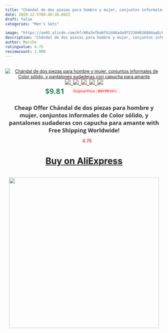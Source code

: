 ```yaml
---
title: "Chándal de dos piezas para hombre y mujer, conjuntos informales de Color sólido, y pantalones sudaderas con capucha para amante"
date: 2020-12-5T08:40:36.892Z
draft: false
categories: "Men's Sets"

image: "https://ae01.alicdn.com/kf/H0a3efba0fb2d48ada9f2230d616804aaD/Chándal-de-dos-piezas-para-hombre-y-mujer-conjuntos-informales-de-Color-sólido-y-pantalones-sudaderas.jpg"
description: "Chándal de dos piezas para hombre y mujer, conjuntos informales de Color sólido, y pantalones sudaderas con capucha para amante"
author: Marsha
ratingvalue: 4.75
reviewcount: 1.000
---
```

<br>
<div style="text-align: center;">
<a href="https://s.click.aliexpress.com/e/_9h8qul" target="_blank" rel="nofollow noopener noreferrer"><img alt="Chándal de dos piezas para hombre y mujer, conjuntos informales de Color sólido, y pantalones sudaderas con capucha para amante" class="magnifier-image" src="https://ae01.alicdn.com/kf/H0a3efba0fb2d48ada9f2230d616804aaD/Chándal-de-dos-piezas-para-hombre-y-mujer-conjuntos-informales-de-Color-sólido-y-pantalones-sudaderas.jpg_640x640.jpg">
<br>
<img style="border:1px solid salmon" src="https://ae01.alicdn.com/kf/H0a3efba0fb2d48ada9f2230d616804aaD/Chándal-de-dos-piezas-para-hombre-y-mujer-conjuntos-informales-de-Color-sólido-y-pantalones-sudaderas.jpg_120x120.jpg">&nbsp;&nbsp;<img style="border:1px solid salmon" src="https://ae01.alicdn.com/kf/H6a72c4df795740ef9fdca9fb8849aa1f2/Chándal-de-dos-piezas-para-hombre-y-mujer-conjuntos-informales-de-Color-sólido-y-pantalones-sudaderas.jpg_120x120.jpg">&nbsp;&nbsp;<img style="border:1px solid salmon" src="https://ae01.alicdn.com/kf/H4757f2f8ee85409996aa2da92a362805h/Chándal-de-dos-piezas-para-hombre-y-mujer-conjuntos-informales-de-Color-sólido-y-pantalones-sudaderas.jpg_120x120.jpg">&nbsp;&nbsp;<img style="border:1px solid salmon" src="https://ae01.alicdn.com/kf/Ha73618d14d9649d1ad4502d47487217cg/Chándal-de-dos-piezas-para-hombre-y-mujer-conjuntos-informales-de-Color-sólido-y-pantalones-sudaderas.jpg_120x120.jpg">&nbsp;&nbsp;<img style="border:1px solid salmon" src="https://ae01.alicdn.com/kf/Ha05560919bb3403084017c9d466e0b20U/Chándal-de-dos-piezas-para-hombre-y-mujer-conjuntos-informales-de-Color-sólido-y-pantalones-sudaderas.jpg_120x120.jpg"></a></div><br0>
<div style="text-align: center;"><span style="background-color: white; border: 0px; box-sizing: border-box; color: seagreen; display: inline-block; font-family: &quot;open sans&quot; , &quot;arial&quot; , &quot;helvetica&quot; , sans-serif , &quot;heiti&quot;; font-size: 24px; font-stretch: inherit; font-weight: 700; line-height: inherit; margin: 0px 10px 0px 0px; padding: 0px; vertical-align: middle;">$9.81 </span>
<span style="background: rgb(255 , 241 , 241); border-radius: 3px; border: 0px; box-sizing: border-box; color: #ff4747; display: inline-block; font-family: inherit; font-size: 12px; font-stretch: inherit; font-style: inherit; font-variant: inherit; font-weight: 600; line-height: inherit; margin: 0px; padding: 2px 5px; transform: scale(0.9); vertical-align: middle;">Original Price : <b style="text-decoration: line-through;">$21.79 </b> 55%&nbsp;&nbsp;</span></div>
<h1 style="color: #333333; display: inline-block; font-family: &quot;open sans&quot; , &quot;arial&quot; , &quot;helvetica&quot; , sans-serif , &quot;heiti&quot;; font-size: 18px; font-stretch: inherit; font-weight: 700; text-align: center;">Cheap Offer Chándal de dos piezas para hombre y mujer, conjuntos informales de Color sólido, y pantalones sudaderas con capucha para amante with Free Shipping Worldwide!</h1>
<div style="color: #ff4747; text-align: center;">
<img src="https://4.bp.blogspot.com/-M0ZcTcb-5uY/XleCXlxnR4I/AAAAAAAAAEc/OrjgMkXV1oMQFaCRZj5HQwOCBcu3w1FegCPcBGAYYCw/s1600/star.png" style="height: 15px;">&nbsp;<b>4.75</b></div>
<div class="button_cont" align="center"><a class="buynow_a" href="https://s.click.aliexpress.com/e/_9h8qul" target="_blank" rel="nofollow noopener noreferrer"><H1>Buy on AliExpress</H1></a></div><br>
<div class="separator" style="clear: both; text-align: center;">
<img src="https://lh3.googleusercontent.com/-pTy5HemUv9M/XlePHvY0dAI/AAAAAAAAAE4/0nX5iRUoIWY8eMW9Dpxeirr157OZliDIgCLcBGAsYHQ/s1600/badge.gif" width="480">
</div>
